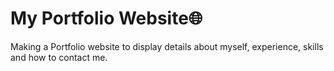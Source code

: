# My Portfolio Website🌐  
Making a Portfolio website to display details about myself, experience, skills and how to contact me.

